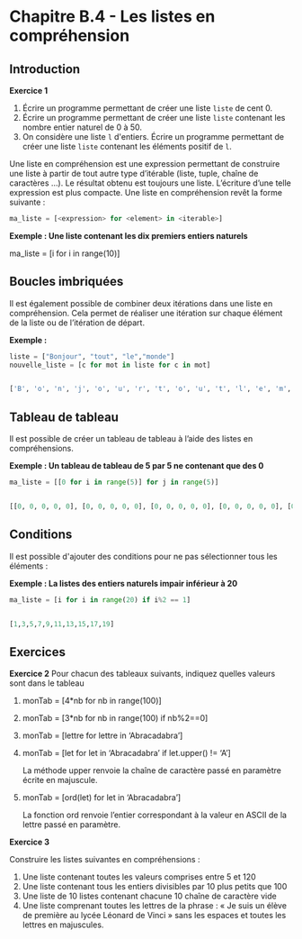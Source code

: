 # Chapitre B.4 - Les listes en compréhension

## Introduction
**Exercice 1**
1. Écrire un programme permettant de créer une liste `liste` de cent 0.
2. Écrire un programme permettant de créer une liste `liste` contenant les nombre entier naturel de 0 à 50.
3. On considère une liste `l` d'entiers. Écrire un programme permettant de créer une liste `liste` contenant les éléments positif de `l`.

Une liste en compréhension est une expression permettant de construire une liste à partir de tout autre type d’itérable (liste, tuple, chaîne de caractères …). Le résultat obtenu est toujours une liste. L’écriture d’une telle expression est plus compacte. Une liste en compréhension revêt la forme suivante : 

```python
ma_liste = [<expression> for <element> in <iterable>]
```

**Exemple : Une liste contenant les dix premiers entiers naturels**

<span class=caché> ma_liste = [i for i in range(10)]

## Boucles imbriquées
Il est également possible de combiner deux itérations dans une liste en compréhension. Cela permet de réaliser une itération sur chaque élément de la liste ou de l’itération de départ.

**Exemple :**
```python
liste = ["Bonjour", "tout", "le","monde"]
nouvelle_liste = [c for mot in liste for c in mot]


['B', 'o', 'n', 'j', 'o', 'u', 'r', 't', 'o', 'u', 't', 'l', 'e', 'm', 'o', 'n', 'd', 'e']
```
## Tableau de tableau
Il est possible de créer un tableau de tableau à l’aide des listes en compréhensions.

**Exemple : Un tableau de tableau de 5 par 5 ne contenant que des 0**

```python
ma_liste = [[0 for i in range(5)] for j in range(5)]


[[0, 0, 0, 0, 0], [0, 0, 0, 0, 0], [0, 0, 0, 0, 0], [0, 0, 0, 0, 0], [0, 0, 0, 0, 0]]
```
## Conditions
Il est possible d'ajouter des conditions pour ne pas sélectionner tous les éléments :

**Exemple : La listes des entiers naturels impair inférieur à 20**
```python
ma_liste = [i for i in range(20) if i%2 == 1]


[1,3,5,7,9,11,13,15,17,19]
```

## Exercices 
**Exercice 2**
Pour chacun des tableaux suivants, indiquez quelles valeurs sont dans le tableau
1. monTab = [4*nb for nb in range(100)]
2. monTab = [3*nb for nb in range(100) if nb%2==0]
3. monTab = [lettre for lettre in ‘Abracadabra’]
4. monTab = [let for let in ‘Abracadabra’ if let.upper() != ‘A’]

    La méthode upper renvoie la chaîne de caractère passé en paramètre écrite en majuscule.
5. monTab = [ord(let) for let in ‘Abracadabra’]

    La fonction ord renvoie l’entier correspondant à la valeur en ASCII de la lettre passé en paramètre.

**Exercice 3**

Construire les listes suivantes en compréhensions :

1. Une liste contenant toutes les valeurs comprises entre 5 et 120
2. Une liste contenant tous les entiers divisibles par 10 plus petits que 100
3. Une liste de 10 listes contenant chacune 10 chaîne de caractère vide
4. Une liste comprenant toutes les lettres de la phrase : « Je suis un élève de première au lycée Léonard de Vinci » sans les espaces et toutes les lettres en majuscules.

